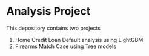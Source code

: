 # Analysis Project

This depository contains two projects

1. Home Credit Loan Default analysis using LightGBM
2. Firearms Match Case using Tree models
